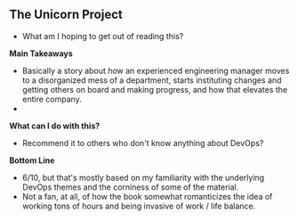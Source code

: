## The Unicorn Project
- What am I hoping to get out of reading this?
 
**Main Takeaways**
- Basically a story about how an experienced engineering manager moves to a disorganized mess of a department, starts instituting changes and getting others on board and making progress, and how that elevates the entire company.
- 

**What can I do with this?**
- Recommend it to others who don't know anything about DevOps?

**Bottom Line**
- 6/10, but that's mostly based on my familiarity with the underlying DevOps themes and the corniness of some of the material. 
- Not a fan, at all, of how the book somewhat romanticizes the idea of working tons of hours and being invasive of work / life balance.
<!--stackedit_data:
eyJoaXN0b3J5IjpbMTUzNDcwMjUwNCwtMjA0MzMwNzY1XX0=
-->